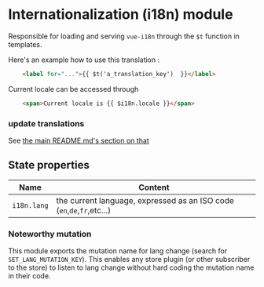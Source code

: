 # Internationalization (i18n) module

Responsible for loading and serving `vue-i18n` through the `$t` function in templates.

Here's an example how to use this translation :
```html
    <label for="...">{{ $t('a_translation_key')  }}</label>
```

Current locale can be accessed through
```html
    <span>Current locale is {{ $i18n.locale }}</span>
```

### update translations

See [the main README.md's section on that](../../../README.md#tooling-for-translation-update)

## State properties

| Name | Content |
| ---- | ------- |
| `i18n.lang` | the current language, expressed as an ISO code (`en`,`de`,`fr`,etc...) |

### Noteworthy mutation

This module exports the mutation name for lang change (search for `SET_LANG_MUTATION_KEY`). This enables any store plugin (or other subscriber to the store) to listen to lang change without hard coding the mutation name in their code.
